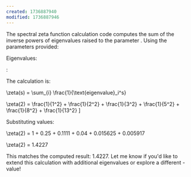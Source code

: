 ```yaml
---
created: 1736887940
modified: 1736887946
---
```


The spectral zeta function calculation code computes the sum of the inverse powers of eigenvalues raised to the parameter . Using the parameters provided:

Eigenvalues: 

: 


The calculation is:

\zeta(s) = \sum_{i} \frac{1}{\text{eigenvalue}_i^s}

\zeta(2) = \frac{1}{1^2} + \frac{1}{2^2} + \frac{1}{3^2} + \frac{1}{5^2} + \frac{1}{8^2} + \frac{1}{13^2} ]

Substituting values:

\zeta(2) = 1 + 0.25 + 0.1111 + 0.04 + 0.015625 + 0.005917

\zeta(2) = 1.4227

This matches the computed result: 1.4227. Let me know if you'd like to extend this calculation with additional eigenvalues or explore a different -value!

